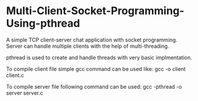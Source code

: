 # Multi-Client-Socket-Programming-Using-pthread

A simple TCP client-server chat application with socket programming. 
Server can handle multiple clients with the help of multi-threading.

pthread is used to create and handle threads with very basic implmentation.

To compile client file simple gcc command can be used like: 
gcc -o client client.c

To compile server file following command can be used:
gcc -pthread -o server server.c
